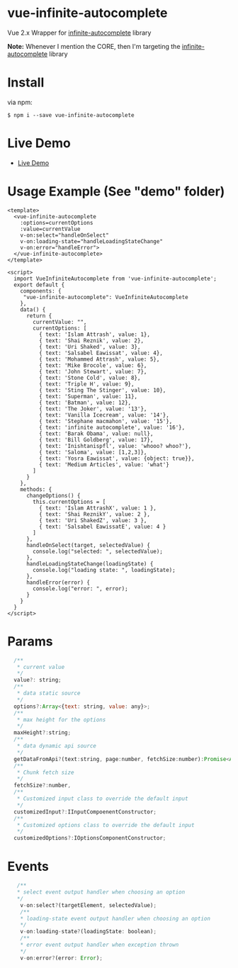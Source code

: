 # vue-infinite-autocomplete

Vue 2.x Wrapper for <a href="https://github.com/Attrash-Islam/infinite-autocomplete">infinite-autocomplete</a> library

<b>Note:</b> Whenever I mention the CORE, then I'm targeting the <a href="https://github.com/Attrash-Islam/infinite-autocomplete">infinite-autocomplete</a> library

# Install

via npm:
```
$ npm i --save vue-infinite-autocomplete
```

# Live Demo
- <a href="https://htmlpreview.github.io/?https://raw.githubusercontent.com/Attrash-Islam/vue-infinite-autocomplete/master/demo/index.html">Live Demo</a>

# Usage Example (See "demo" folder)

```vue
<template>
  <vue-infinite-autocomplete
    :options=currentOptions
    :value=currentValue
    v-on:select="handleOnSelect"
    v-on:loading-state="handleLoadingStateChange"
    v-on:error="handleError">
  </vue-infinite-autocomplete>
</template>

<script>
  import VueInfiniteAutocomplete from 'vue-infinite-autocomplete';
  export default {
    components: {
     "vue-infinite-autocomplete": VueInfiniteAutocomplete
    },
    data() {
      return {
        currentValue: "",
        currentOptions: [
          { text: 'Islam Attrash', value: 1},
          { text: 'Shai Reznik', value: 2},
          { text: 'Uri Shaked', value: 3},
          { text: 'Salsabel Eawissat', value: 4},
          { text: 'Mohammed Attrash', value: 5},
          { text: 'Mike Brocole', value: 6},
          { text: 'John Stewart', value: 7},
          { text: 'Stone Cold', value: 8},
          { text: 'Triple H', value: 9},
          { text: 'Sting The Stinger', value: 10},
          { text: 'Superman', value: 11},
          { text: 'Batman', value: 12},
          { text: 'The Joker', value: '13'},
          { text: 'Vanilla Icecream', value: '14'},
          { text: 'Stephane macmahon', value: '15'},
          { text: 'infinite autocomplete', value: '16'},
          { text: 'Barak Obama', value: null},
          { text: 'Bill Goldberg', value: 17},
          { text: 'Inishtanispfl', value: 'whooo? whoo?'},
          { text: 'Saloma', value: [1,2,3]},
          { text: 'Yosra Eawissat', value: {object: true}},
          { text: 'Medium Articles', value: 'what'}
        ]
      }
    },
    methods: {
      changeOptions() {
        this.currentOptions = [
          { text: 'Islam AttrashX', value: 1 },
          { text: 'Shai ReznikY', value: 2 },
          { text: 'Uri ShakedZ', value: 3 },
          { text: 'Salsabel EawissatE', value: 4 }
        ]
      },
      handleOnSelect(target, selectedValue) {
        console.log("selected: ", selectedValue);
      },
      handleLoadingStateChange(loadingState) {
        console.log("loading state: ", loadingState);
      },
      handleError(error) {
        console.log("error: ", error);
      }
    }
  }
</script>
```

# Params
```js
  /**
   * current value
   */
  value?: string;
  /**
   * data static source
   */
  options?:Array<{text: string, value: any}>;
  /**
   * max height for the options
   */
  maxHeight?:string;
  /**
   * data dynamic api source
   */
  getDataFromApi?(text:string, page:number, fetchSize:number):Promise<Array<any>>;
  /**
   * Chunk fetch size
   */
  fetchSize?:number,
  /**
   * Customized input class to override the default input
   */
  customizedInput?:IInputCompoenentConstructor;
  /**
   * Customized options class to override the default input
   */
  customizedOptions?:IOptionsComponentConstructor;
```

# Events

```js
   /**
   * select event output handler when choosing an option
   */
    v-on:select?(targetElement, selectedValue);
    /**
    * loading-state event output handler when choosing an option
    */
    v-on:loading-state?(loadingState: boolean);
    /**
    * error event output handler when exception thrown
    */
    v-on:error?(error: Error);
```
